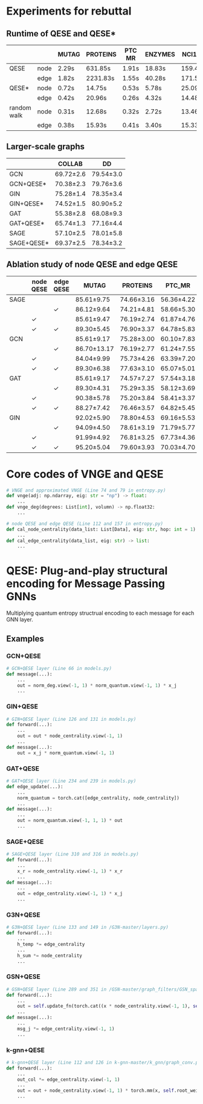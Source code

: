 # Experiments for rebuttal
## Runtime of QESE and QESE*
|             |      | MUTAG | PROTEINS | PTC MR  | ENZYMES  | NCI109  | NCI1    | IMDB-M  | IMDB-B | BZR   | COX2   | molhiv  | EXP    | CSL    | graph8c | SR25  | ZINC    | BACE   | BBBP   | Tox21  | ToxCast | SIDER    | ClinTox | Peptides-func | Peptides-struct | COLLAB   | DD      | REDDIT-B |
|-------------|------|-------|----------|---------|----------|---------|---------|---------|--------|-------|--------|---------|--------|--------|---------|-------|---------|--------|--------|--------|---------|----------|---------|---------------|-----------------|----------|---------|----------|
| QESE        | node | 2.29s | 631.85s  | 1.91s   | 18.83s   | 159.48s | 159.21s | 20.12s  | 22.37s | 8.56s | 16.80s | 778.75s | 36.85s | 48.39s | 36.27s  | 0.66s | 135.81s | 34.75s | 25.77s | 88.18s | 95.63s  | 570.11s  | 37.33s  | -             | -               | -        | -       | -        |
|             | edge | 1.82s | 2231.83s | 1.55s   | 40.28s   | 171.58s | 196.08s | 35.99s  | 52.27s | 9.49s | 20.79s | 919.97s | 57.27s | 63.73s | 22.23s  | 0.92s | 117.66s | 37.83s | 28.19s | 80.07s | 95.64s  | 1070.88s | 43.87s  | -             | -               | -        | -       | -        |
| QESE*       | node | 0.72s | 14.75s   | 0.53s   | 5.78s    | 25.09s  | 26.16s  | 12.03s  | 13.35s | 1.88s | 2.94s  | 144.38s | 9.50s  | 0.56s  | 12.95s  | 0.31s | 44.48s  | 6.17s  | 9.80s  | 20.23s | 23.57s  | 11.85s   | 4.78s   | 656.73s       | 668.36s         | 2137.60s | 190.66s | 723.95s  |
|             | edge | 0.42s | 20.96s   | 0.26s   | 4.32s    | 14.48s  | 17.51s  | 5.05s   | 9.32s  | 1.87s | 2.58s  | 101.13s | 9.02s  | 0.74s  | 6.78s   | 0.20s | 17.64s  | 5.78s  | 5.41s  | 8.38s  | 9.58s   | 12.16s   | 2.78s   | 793.43s       | 756.60s         | 3594.15s | 585.55s | 1411.63s |
| random walk | node | 0.31s | 12.68s   | 0.32s   | 2.72s    | 13.46s  | 12.58s  | 2.41s   | 2.14s  | 1.98s | 2.12s  | 97.80s  | 0.53s  | 0.59s  | 5.07s   | 0.07s | 24.17s  | 6.32s  | 8.82s  | 13.38s | 10.57s  | 13.22s   | 4.28s   | 1496.63s      | 996.98s         | 656.98s  | 369.16s | 264.80s  |
|             | edge | 0.38s | 15.93s   | 0.41s   | 3.40s    | 15.33s  | 16.89s  | 2.93s   | 3.55s  | 2.36s | 2.94s  | 116.73s | 0.43s  | 0.71s  | 6.62s   | 0.11s | 30.51s  | 8.34s  | 9.27s  | 18.75s | 12.28s  | 16.26s   | 3.93s   | 1638.47s      | 1191.35s        | 830.93s  | 432.59s | 304.96s  |

## Larger-scale graphs
|            | COLLAB | DD    |
|------------|--------|-------|
| GCN        | 69.72±2.6  | 79.54±3.0 |
| GCN+QESE*  | 70.38±2.3  | 79.76±3.6 |
| GIN        | 75.28±1.4  | 78.35±3.4 |
| GIN+QESE*  | 74.52±1.5  | 80.90±5.2 |
| GAT        | 55.38±2.8  | 68.08±9.3 |
| GAT+QESE*  | 65.74±1.3  | 77.16±4.4 |
| SAGE       | 57.10±2.5  | 78.01±5.8 |
| SAGE+QESE* | 69.37±2.5  | 78.34±3.2 |
## Ablation study of node QESE and edge QESE
|      | node QESE | edge QESE | MUTAG       | PROTEINS   | PTC_MR     | ENZYMES    | NCI109     | NCI1       | IMDB-MULTI | IMDB-BINARY |
|------|-----------|-----------|-------------|------------|------------|------------|------------|------------|------------|-------------|
| SAGE |           |           | 85.61±9.75  | 74.66±3.16 | 56.36±4.22 | 28.33±4.65 | 63.34±2.24 | 63.75±2.15 | 37.73±2.29 | 53.90±3.45  |
|      |           | ✓         | 86.12±9.64  | 74.21±4.81 | 58.66±5.30 | 27.83±4.02 | 64.26±2.16 | 64.87±2.36 | 42.60±4.98 | 58.90±4.09  |
|      | ✓         |           | 85.61±9.47  | 76.19±2.74 | 61.87±4.76 | 28.17±3.69 | 64.07±1.97 | 64.62±1.86 | 45.33±4.00 | 65.30±5.90  |
|      | ✓         | ✓         | 89.30±5.45  | 76.90±3.37 | 64.78±5.83 | 30.83±4.61 | 64.91±3.10 | 64.99±1.93 | 45.27±4.78 | 71.40±3.20  |
| GCN  |           |           | 85.61±9.17  | 75.28±3.00 | 60.10±7.83 | 24.50±6.01 | 63.24±2.32 | 63.99±2.26 | 35.40±3.02 | 52.30±4.63  |
|      |           | ✓         | 86.70±13.17 | 76.19±2.77 | 61.24±7.55 | 26.50±3.53 | 63.93±4.62 | 63.26±4.72 | 40.27±3.60 | 69.30±7.25  |
|      | ✓         |           | 84.04±9.99  | 75.73±4.26 | 63.39±7.20 | 33.00±4.40 | 64.21±5.21 | 63.95±6.80 | 43.67±3.52 | 60.60±4.90  |
|      | ✓         | ✓         | 89.30±6.38  | 77.63±3.10 | 65.07±5.01 | 34.33±4.73 | 65.50±1.92 | 64.87±1.94 | 42.20±2.81 | 68.90±2.39  |
| GAT  |           |           | 85.61±9.17  | 74.57±7.27 | 57.54±3.18 | 26.67±5.77 | 63.29±2.31 | 62.85±3.48 | 36.00±3.00 | 51.80±3.52  |
|      |           | ✓         | 89.30±4.31  | 75.29±3.35 | 58.12±3.69 | 24.67±2.67 | 62.01±5.83 | 63.45±2.62 | 39.67±2.11 | 61.60±5.26  |
|      | ✓         |           | 90.38±5.78  | 75.20±3.84 | 58.41±3.37 | 24.67±2.87 | 59.29±6.38 | 61.36±5.21 | 40.93±2.08 | 60.30±3.20  |
|      | ✓         | ✓         | 88.27±7.42  | 76.46±3.57 | 64.82±5.45 | 26.00±4.16 | 64.14±2.10 | 64.62±2.09 | 41.47±3.62 | 65.90±4.61  |
| GIN  |           |           | 92.02±5.90  | 78.80±4.53 | 69.16±5.53 | 39.50±4.66 | 77.47±2.18 | 77.91±2.53 | 49.20±2.89 | 74.20±2.86  |
|      |           | ✓         | 94.09±4.50  | 78.61±3.19 | 71.79±5.77 | 41.33±5.49 | 75.96±2.87 | 78.73±2.33 | 48.93±3.60 | 72.10±3.88  |
|      | ✓         |           | 91.99±4.92  | 76.81±3.25 | 67.73±4.36 | 43.17±5.87 | 77.63±1.68 | 79.49±1.90 | 48.27±4.02 | 73.90±4.99  |
|      | ✓         | ✓         | 95.20±5.04  | 79.60±3.93 | 70.03±4.70 | 48.83±6.67 | 75.33±2.21 | 74.70±2.56 | 49.33±3.20 | 72.50±2.84  |

# Core codes of VNGE and QESE
```python
# VNGE and approximated VNGE (Line 74 and 79 in entropy.py)
def vnge(adj: np.ndarray, eig: str = "np") -> float:
    ...
def vnge_deg(degrees: List[int], volumn) -> np.float32:
    ...
```

```python
# node QESE and edge QESE (Line 112 and 157 in entropy.py)
def cal_node_centrality(data_list: List[Data], eig: str, hop: int = 1) -> list:
    ...
def cal_edge_centrality(data_list, eig: str) -> list:
    ...
```

# QESE: Plug-and-play structural encoding for Message Passing GNNs
Multiplying quantum entropy structrual encoding to each message for each GNN layer.
## Examples
### GCN+QESE
```python
# GCN+QESE layer (Line 66 in models.py)
def message(...):
    ...
    out = norm_deg.view(-1, 1) * norm_quantum.view(-1, 1) * x_j
    ...
```
### GIN+QESE
```python
# GIN+QESE layer (Line 126 and 131 in models.py)
def forward(...):
    ...
    out = out * node_centrality.view(-1, 1)
    ...
def message(...):
    out = x_j * norm_quantum.view(-1, 1)
```
### GAT+QESE
```python
# GAT+QESE layer (Line 234 and 239 in models.py)
def edge_update(...):
    ...
    norm_quantum = torch.cat([edge_centrality, node_centrality])
    ...
def message(...):
    ...
    out = norm_quantum.view(-1, 1, 1) * out
    ...
```

### SAGE+QESE
```python
# SAGE+QESE layer (Line 310 and 316 in models.py)
def forward(...):
    ...
    x_r = node_centrality.view(-1, 1) * x_r
    ...
def message(...):
    ...
    out = edge_centrality.view(-1, 1) * x_j
    ...
```

### G3N+QESE
```python
# G3N+QESE layer (Line 133 and 149 in /G3N-master/layers.py)
def forward(...):
    ...
    h_temp *= edge_centrality
    ...
    h_sum *= node_centrality
    ...
```

### GSN+QESE
```python
# GSN+QESE layer (Line 289 and 351 in /GSN-master/graph_filters/GSN_sparse.py)
def forward(...):
    ...
    out = self.update_fn(torch.cat((x * node_centrality.view(-1, 1), self.propagate(edge_index=edge_index, x=x, identifiers=identifiers, edge_centrality=edge_centrality)), -1))
    ...
def message(...):
    ...
    msg_j *= edge_centrality.view(-1, 1)
    ...
```

### k-gnn+QESE
```python
# k-gnn+QESE layer (Line 112 and 126 in k-gnn-master/k_gnn/graph_conv.py)
def forward(...):
    ...
    out_col *= edge_centrality.view(-1, 1)
    ...
    out = out + node_centrality.view(-1, 1) * torch.mm(x, self.root_weight)
    ...
```
